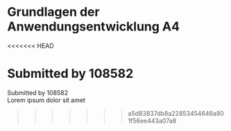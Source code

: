 # **Grundlagen der Anwendungsentwicklung A4**
<<<<<<< HEAD

Submitted by 108582
=======
Submitted by 108582  
Lorem ipsum dolor sit amet 
>>>>>>> a5d83837db8a22853454646a801f56ee443a07a8
